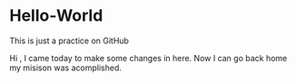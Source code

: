 # Hello-World
This is just a practice on GitHub

Hi , I came today to make some changes in here. Now I can go back home my misison was acomplished.
